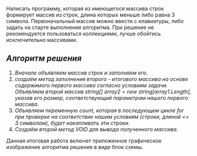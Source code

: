 Написать программу, которая из имеющегося массива строк формирует массив из строк, длина которых меньше либо равна 3 символа. Первоначальный массив можно ввести с клавиатуры, либо задать на старте выполнения алгоритма. При решение не рекомендуется пользоваться коллекциями, лучше обойтись исключительно массивами.
## ***Алгоритм решения*** ##
1. *Вначале объявляем массив строк и заполняем его.*
2. *создаём метод заполнения второго - итогового массива на основе содержимого первого массива согласно условиям задачи. Объявляем второй массив  string[] array2 = new string[array1.Length], указав его размер, соответствующий параметрам нашего первого массива.*
3. *Объявляем переменную count, которая в последующем цикле for при проверке на соответствие нашим условиям (строки, длиной <= 3 символам), будет накапливать эти строки.*
4. *Создаём второй метод VOID для вывода полученного массива.*

Данная итоговая работа включет приложенное графическое изображение  алгоритма решения в виде блок схемы.